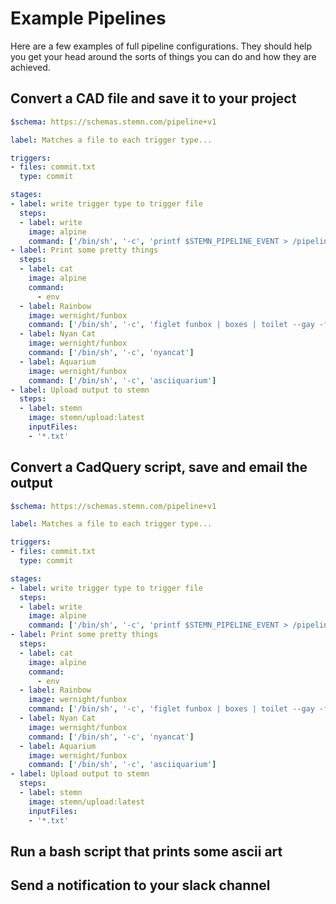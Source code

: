 # Example Pipelines

Here are a few examples of full pipeline configurations. They should help you get your head around the sorts of things you can do and how they are achieved.

## Convert a CAD file and save it to your project

```yaml
$schema: https://schemas.stemn.com/pipeline+v1

label: Matches a file to each trigger type...

triggers:
- files: commit.txt
  type: commit

stages:
- label: write trigger type to trigger file
  steps:
  - label: write
    image: alpine
    command: ['/bin/sh', '-c', 'printf $STEMN_PIPELINE_EVENT > /pipeline/$STEMN_PIPELINE_EVENT.txt']
- label: Print some pretty things
  steps:
  - label: cat
    image: alpine
    command: 
      - env
  - label: Rainbow
    image: wernight/funbox
    command: ['/bin/sh', '-c', 'figlet funbox | boxes | toilet --gay -f term']
  - label: Nyan Cat
    image: wernight/funbox
    command: ['/bin/sh', '-c', 'nyancat']
  - label: Aquarium
    image: wernight/funbox
    command: ['/bin/sh', '-c', 'asciiquarium']
- label: Upload output to stemn
  steps:
  - label: stemn
    image: stemn/upload:latest
    inputFiles:
    - '*.txt'
```

## Convert a CadQuery script, save and email the output 

```yaml
$schema: https://schemas.stemn.com/pipeline+v1

label: Matches a file to each trigger type...

triggers:
- files: commit.txt
  type: commit

stages:
- label: write trigger type to trigger file
  steps:
  - label: write
    image: alpine
    command: ['/bin/sh', '-c', 'printf $STEMN_PIPELINE_EVENT > /pipeline/$STEMN_PIPELINE_EVENT.txt']
- label: Print some pretty things
  steps:
  - label: cat
    image: alpine
    command: 
      - env
  - label: Rainbow
    image: wernight/funbox
    command: ['/bin/sh', '-c', 'figlet funbox | boxes | toilet --gay -f term']
  - label: Nyan Cat
    image: wernight/funbox
    command: ['/bin/sh', '-c', 'nyancat']
  - label: Aquarium
    image: wernight/funbox
    command: ['/bin/sh', '-c', 'asciiquarium']
- label: Upload output to stemn
  steps:
  - label: stemn
    image: stemn/upload:latest
    inputFiles:
    - '*.txt'
```

## Run a bash script that prints some ascii art



## Send a notification to your slack channel

